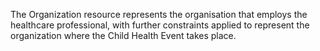 The Organization resource represents the organisation that employs the healthcare professional, with further constraints applied to represent the organization where the Child Health Event takes place.